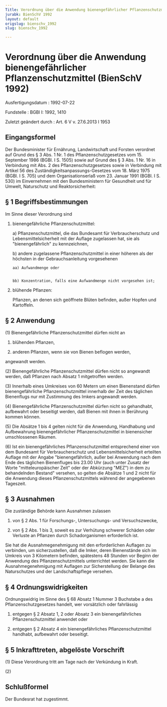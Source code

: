 ```yaml
---
Title: Verordnung über die Anwendung bienengefährlicher Pflanzenschutzmittel
jurabk: BienSchV 1992
layout: default
origslug: bienschv_1992
slug: bienschv_1992

---
```


# Verordnung über die Anwendung bienengefährlicher Pflanzenschutzmittel (BienSchV 1992)

Ausfertigungsdatum
:   1992-07-22

Fundstelle
:   BGBl I: 1992, 1410

Zuletzt geändert durch
:   Art. 6 V v. 27.6.2013 I 1953


## Eingangsformel

Der Bundesminister für Ernährung, Landwirtschaft und Forsten verordnet auf Grund des § 3 Abs. 1 Nr. 1 des Pflanzenschutzgesetzes vom 15. September 1986 (BGBl. I S. 1505) sowie auf Grund des § 3 Abs. 1 Nr. 16 in Verbindung mit Abs. 2 des Pflanzenschutzgesetzes sowie in Verbindung mit Artikel 56 des Zuständigkeitsanpassungs-Gesetzes vom 18. März 1975 (BGBl. I S. 705) und dem Organisationserlaß vom 23. Januar 1991 (BGBl. I S. 530) im Einvernehmen mit den Bundesministern für Gesundheit und für Umwelt, Naturschutz und Reaktorsicherheit:


## § 1 Begriffsbestimmungen

Im Sinne dieser Verordnung sind

1.  bienengefährliche Pflanzenschutzmittel:

    a)  Pflanzenschutzmittel, die das Bundesamt für Verbraucherschutz und Lebensmittelsicherheit mit der Auflage zugelassen hat, sie als "bienengefährlich" zu kennzeichnen,


    b)  andere zugelassene Pflanzenschutzmittel in einer höheren als der höchsten in der Gebrauchsanleitung vorgesehenen

        aa) Aufwandmenge oder


        bb) Konzentration, falls eine Aufwandmenge nicht vorgesehen ist;








2.  blühende Pflanzen:

    Pflanzen, an denen sich geöffnete Blüten befinden, außer Hopfen und Kartoffeln.





## § 2 Anwendung

(1) Bienengefährliche Pflanzenschutzmittel dürfen nicht an

1.  blühenden Pflanzen,


2.  anderen Pflanzen, wenn sie von Bienen beflogen werden,



angewandt werden.

(2) Bienengefährliche Pflanzenschutzmittel dürfen nicht so angewandt werden, daß Pflanzen nach Absatz 1 mitgetroffen werden.

(3) Innerhalb eines Umkreises von 60 Metern um einen Bienenstand dürfen bienengefährliche Pflanzenschutzmittel innerhalb der Zeit des täglichen Bienenflugs nur mit Zustimmung des Imkers angewandt werden.

(4) Bienengefährliche Pflanzenschutzmittel dürfen nicht so gehandhabt, aufbewahrt oder beseitigt werden, daß Bienen mit ihnen in Berührung kommen können.

(5) Die Absätze 1 bis 4 gelten nicht für die Anwendung, Handhabung und Aufbewahrung bienengefährlicher Pflanzenschutzmittel in bienensicher umschlossenen Räumen.

(6) Ist ein bienengefährliches Pflanzenschutzmittel entsprechend einer von dem Bundesamt für Verbraucherschutz und Lebensmittelsicherheit erteilten Auflage mit der Angabe "bienengefährlich, außer bei Anwendung nach dem Ende des täglichen Bienenfluges bis 23.00 Uhr (auch unter Zusatz der Worte "mitteleuropäischer Zeit" oder der Abkürzung "MEZ") in dem zu behandelnden Bestand" versehen, so gelten die Absätze 1 und 2 nicht für die Anwendung dieses Pflanzenschutzmittels während der angegebenen Tageszeit.


## § 3 Ausnahmen

Die zuständige Behörde kann Ausnahmen zulassen

1.  von § 2 Abs. 1 für Forschungs-, Untersuchungs- und Versuchszwecke,


2.  von § 2 Abs. 1 bis 3, soweit es zur Verhütung schwerer Schäden oder Verluste an Pflanzen durch Schadorganismen erforderlich ist.



Sie hat die Ausnahmegenehmigung mit den erforderlichen Auflagen zu verbinden, um sicherzustellen, daß die Imker, deren Bienenstände sich im Umkreis von 3 Kilometern befinden, spätestens 48 Stunden vor Beginn der Anwendung des Pflanzenschutzmittels unterrichtet werden. Sie kann die Ausnahmegenehmigung mit Auflagen zur Sicherstellung der Belange des Naturschutzes und der Landschaftspflege versehen.


## § 4 Ordnungswidrigkeiten

Ordnungswidrig im Sinne des § 68 Absatz 1 Nummer 3 Buchstabe a des Pflanzenschutzgesetzes handelt, wer vorsätzlich oder fahrlässig

1.  entgegen § 2 Absatz 1, 2 oder Absatz 3 ein bienengefährliches Pflanzenschutzmittel anwendet oder


2.  entgegen § 2 Absatz 4 ein bienengefährliches Pflanzenschutzmittel handhabt, aufbewahrt oder beseitigt.





## § 5 Inkrafttreten, abgelöste Vorschrift

(1) Diese Verordnung tritt am Tage nach der Verkündung in Kraft.

(2)


## Schlußformel

Der Bundesrat hat zugestimmt.

